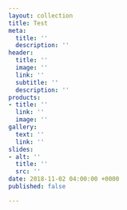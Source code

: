 ```yaml
---
layout: collection
title: Test
meta:
  title: ''
  description: ''
header:
  title: ''
  image: ''
  link: ''
  subtitle: ''
  description: ''
products:
- title: ''
  link: ''
  image: ''
gallery:
  text: ''
  link: ''
slides:
- alt: ''
  title: ''
  src: ''
date: 2018-11-02 04:00:00 +0000
published: false

---
```

